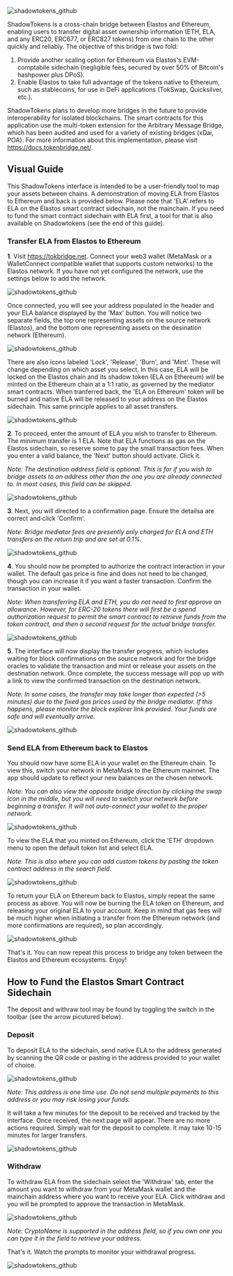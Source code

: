 ![shadowtokens_github](/src/assets/docs/banner.png)

ShadowTokens is a cross-chain bridge between Elastos and Ethereum, enabling users to transfer digital asset ownership information (ETH, ELA, and any ERC20, ERC677, or ERC827 tokens) from one chain to the other quickly and reliably. The objective of this bridge is two fold:

1. Provide another scaling option for Ethereum via Elastos's EVM-comptabile sidechain (negligible fees, secured by over 50% of Bitcoin's hashpower plus DPoS).
2. Enable Elastos to take full advantage of the tokens native to Ethereum, such as stablecoins, for use in DeFi applications (TokSwap, Quicksilver, etc.).

ShadowTokens plans to develop more bridges in the future to provide interoperability for isolated blockchains. The smart contracts for this application use the multi-token extension for the Arbitrary Message Bridge, which has been audited and used for a variety of existing bridges (xDai, POA). For more information about this implementation, please visit https://docs.tokenbridge.net/. 

## Visual Guide

This ShadowTokens interface is intended to be a user-friendly tool to map your assets between chains. A demonstration of moving ELA from Elastos to Ethereum and back is provided below. Please note that 'ELA' refers to ELA on the Elastos smart contract sidechain, not the mainchain. If you need to fund the smart contract sidechain with ELA first, a tool for that is also available on Shadowtokens (see the end of this guide).

### Transfer ELA from Elastos to Ethereum

**1**. Visit https://tokbridge.net. Connect your web3 wallet (MetaMask or a WalletConnect compatible wallet that supports custom networks) to the Elastos network. If you have not yet configured the network, use the settings below to add the network.

![shadowtokens_github](/src/assets/docs/1.png)

Once connected, you will see your address populated in the header and your ELA balance displayed by the 'Max' button. You will notice two separate fields, the top one representing assets on the source network (Elastos), and the bottom one representing assets on the desination network (Ethereum). 

![shadowtokens_github](/src/assets/docs/2.png)

There are also icons labeled 'Lock', 'Release', 'Burn', and 'Mint'. These will change depending on which asset you select. In this case, ELA will be locked on the Elastos chain and its shadow token (ELA on Ethereum) will be minted on the Ethereum chain at a 1:1 ratio, as governed by the mediator smart contracts. When tranferred back, the 'ELA on Ethereum' token will be burned and native ELA will be released to your address on the Elastos sidechain. This same principle applies to all asset transfers.

![shadowtokens_github](/src/assets/docs/3.png)


**2**. To proceed, enter the amount of ELA you wish to transfer to Ethereum. The minimum transfer is 1 ELA. Note that ELA functions as gas on the Elastos sidechain, so reserve some to pay the small transaction fees. When you enter a valid balance, the 'Next' button should activate. Click it.  

*Note: The destination address field is optional. This is for if you wish to bridge assets to an address other than the one you are already connected to. In most cases, this field can be skipped.*

![shadowtokens_github](/src/assets/docs/4.png)


**3**. Next, you will directed to a confirmation page. Ensure the detailsa are correct and click 'Confirm'. 

*Note: Bridge mediator fees are presently only charged for ELA and ETH transfers on the return trip and are set at 0.1%.*

![shadowtokens_github](/src/assets/docs/5.png)


**4**. You should now be prompted to authorize the contract interaction in your wallet. The default gas price is fine and does not need to be changed, though you can increase it if you want a faster transaction. Confirm the transaction in your wallet. 

*Note: When transferring ELA and ETH, you do not need to first approve an allowance. However, for ERC-20 tokens there will first be a spend authorization request to permit the smart contract to retrieve funds from the token contract, and then a second request for the actual bridge transfer.*

![shadowtokens_github](/src/assets/docs/6.png)


**5**. The interface will now display the transfer progress, which includes waiting for block confirmations on the source network and for the bridge oracles to validate the transaction and mint or release your assets on the destination network. Once complete, the success message will pop up with a link to view the confirmed transaction on the destination network. 

*Note: In some cases, the transfer may take longer than expected (>5 minutes) due to the fixed gas prices used by the bridge mediator. If this happens, please monitor the block explorer link provided. Your funds are safe and will eventually arrive.*

![shadowtokens_github](/src/assets/docs/7.png)


### Send ELA from Ethereum back to Elastos

You should now have some ELA in your wallet on the Ethereum chain. To view this, switch your network in MetaMask to the Ethereum mainnet. The app should update to reflect your new balances on the chosen network.

*Note: You can also view the opposite bridge direction by clicking the swap icon in the middle, but you will need to switch your network before beginning a transfer. It will not auto-connect your wallet to the proper network.*

![shadowtokens_github](/src/assets/docs/8.png)

To view the ELA that you minted on Ethereum, click the 'ETH' dropdown menu to open the default token list and select ELA.

*Note: This is also where you can add custom tokens by pasting the token contract address in the search field.*

![shadowtokens_github](/src/assets/docs/9.png)

To return your ELA on Ethereum back to Elastos, simply repeat the same process as above. You will now be burning the ELA token on Ethereum, and releasing your original ELA to your account. Keep in mind that gas fees will be much higher when initiating a transfer from the Ethereum network (and more confirmations are required), so plan accordingly.

![shadowtokens_github](/src/assets/docs/10.png)

That's it. You can now repeat this process to bridge any token between the Elastos and Ethereum ecosystems. Enjoy!



## How to Fund the Elastos Smart Contract Sidechain

The deposit and withraw tool may be found by toggling the switch in the toolbar (see the arrow picutured below).

### Deposit

To deposit ELA to the sidechain, send native ELA to the address generated by scanning the QR code or pasting in the address provided to your wallet of choice.

![shadowtokens_github](/src/assets/docs/sidechain_1.png)

*Note: This address is one time use. Do not send multiple payments to this address or you may risk losing your funds.*

It will take a few minutes for the deposit to be received and tracked by the interface. Once received, the next page will appear. There are no more actions required. Simply wait for the deposit to complete. It may take 10-15 minutes for larger transfers.

![shadowtokens_github](/src/assets/docs/sidechain_2.png)


### Withdraw

To withdraw ELA from the sidechain select the 'Withdraw' tab, enter the amount you want to withdraw from your MetaMask wallet and the mainchain address where you want to receive your ELA. Click withdraw and you will be prompted to approve the transaction in MetaMask.

![shadowtokens_github](/src/assets/docs/sidechain_3.png)

*Note: CryptoName is supported in the address field, so if you own one you can type it in the field to retrieve your address.*

That's it. Watch the prompts to monitor your withdrawal progress. 

![shadowtokens_github](/src/assets/docs/sidechain_4.png)
